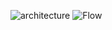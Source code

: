 ![architecture](https://github.com/ajaysinghpanwar2002/Advertisement-Recommendation/assets/92615235/8b9ddad1-efc0-4018-beb0-a4bc090a4fbd)
![Flow](https://github.com/ajaysinghpanwar2002/Advertisement-Recommendation/assets/92615235/addf85d4-1f66-48ab-8436-0e9ef1ce27d1)
